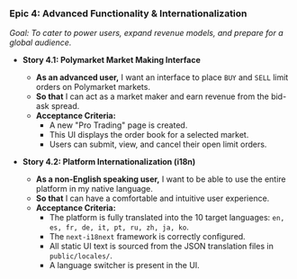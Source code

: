### **Epic 4: Advanced Functionality & Internationalization**
*Goal: To cater to power users, expand revenue models, and prepare for a global audience.*

*   **Story 4.1: Polymarket Market Making Interface**
    *   **As an advanced user,** I want an interface to place `BUY` and `SELL` limit orders on Polymarket markets.
    *   **So that** I can act as a market maker and earn revenue from the bid-ask spread.
    *   **Acceptance Criteria:**
        *   A new "Pro Trading" page is created.
        *   This UI displays the order book for a selected market.
        *   Users can submit, view, and cancel their open limit orders.

*   **Story 4.2: Platform Internationalization (i18n)**
    *   **As a non-English speaking user,** I want to be able to use the entire platform in my native language.
    *   **So that** I can have a comfortable and intuitive user experience.
    *   **Acceptance Criteria:**
        *   The platform is fully translated into the 10 target languages: `en, es, fr, de, it, pt, ru, zh, ja, ko`.
        *   The `next-i18next` framework is correctly configured.
        *   All static UI text is sourced from the JSON translation files in `public/locales/`.
        *   A language switcher is present in the UI.

